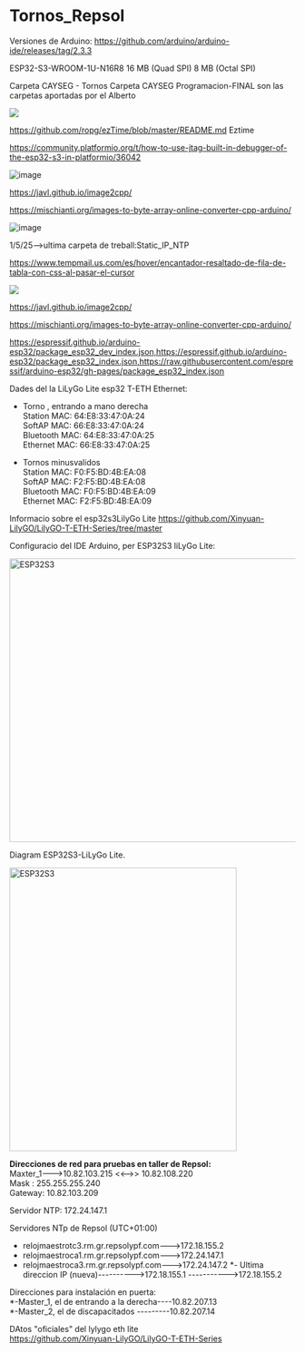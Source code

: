 # Tornos_Repsol

Versiones de Arduino:
https://github.com/arduino/arduino-ide/releases/tag/2.3.3

ESP32-S3-WROOM-1U-N16R8 16 MB (Quad SPI) 8 MB (Octal SPI)

Carpeta CAYSEG - Tornos
Carpeta CAYSEG Programacion-FINAL  son las carpetas aportadas por el Alberto
   <p align="left" width="200" height="200">
   <img src="https://img.shields.io/badge/STATUS-EN%20DESAROLLO-green">
   </p>
   
https://github.com/ropg/ezTime/blob/master/README.md    Eztime

https://community.platformio.org/t/how-to-use-jtag-built-in-debugger-of-the-esp32-s3-in-platformio/36042

![image](https://github.com/user-attachments/assets/4a6abd4d-e9ba-42c2-889f-5f19a6d9fa09)

https://javl.github.io/image2cpp/

https://mischianti.org/images-to-byte-array-online-converter-cpp-arduino/

![image](https://github.com/user-attachments/assets/f3b7dc4e-2405-4504-bd81-8fd9c0f84e7c)

1/5/25-->ultima carpeta de treball:Static_IP_NTP


https://www.tempmail.us.com/es/hover/encantador-resaltado-de-fila-de-tabla-con-css-al-pasar-el-cursor

   <p align="left" width="100" height="100">
      <image src="https://github.com/user-attachments/assets/4ce2139b-1465-4b13-a4a1-10e05cf591e9">
   </p>


   https://javl.github.io/image2cpp/

   https://mischianti.org/images-to-byte-array-online-converter-cpp-arduino/

https://espressif.github.io/arduino-esp32/package_esp32_dev_index.json,https://espressif.github.io/arduino-esp32/package_esp32_index.json,https://raw.githubusercontent.com/espressif/arduino-esp32/gh-pages/package_esp32_index.json

Dades del la LiLyGo Lite esp32 T-ETH  Ethernet:
   * Torno , entrando a mano derecha  
Station MAC:   64:E8:33:47:0A:24  
SoftAP MAC:    66:E8:33:47:0A:24  
Bluetooth MAC: 64:E8:33:47:0A:25  
Ethernet MAC:  66:E8:33:47:0A:25  

   * Tornos minusvalidos  
Station MAC:   F0:F5:BD:4B:EA:08  
SoftAP MAC:    F2:F5:BD:4B:EA:08  
Bluetooth MAC: F0:F5:BD:4B:EA:09  
Ethernet MAC:  F2:F5:BD:4B:EA:09  

Informacio sobre el esp32s3LilyGo Lite
https://github.com/Xinyuan-LilyGO/LilyGO-T-ETH-Series/tree/master

Configuracio del IDE Arduino, per ESP32S3 liLyGo Lite:
   <p align="left" width="110px">
   <image src="https://github.com/user-attachments/assets/a8ab2b0b-f97c-490a-87f8-a10f307a48b4" alt="ESP32S3" width="700" height="500">
   <p align="left">

Diagram ESP32S3-LiLyGo Lite.
   <p align="left" width="110px">
   <image src="https://github.com/user-attachments/assets/66b8365d-7e4c-48a4-908e-f8c7d9a07025" alt="ESP32S3" width="400" height="500">
   <p align="left">


**Direcciones de red para pruebas en taller de Repsol:**  
Maxter_1--->10.82.103.215  <<-->> 10.82.108.220  
Mask : 255.255.255.240  
Gateway: 10.82.103.209  

Servidor NTP: 172.24.147.1 

Servidores NTp de Repsol (UTC+01:00)
   * relojmaestrotc3.rm.gr.repsolypf.com--->172.18.155.2
   * relojmaestroca1.rm.gr.repsolypf.com--->172.24.147.1
   * relojmaestroca3.rm.gr.repsolypf.com--->172.24.147.2
   *- Ultima direccion IP (nueva)---------->172.18.155.1
                                ----------->172.18.155.2

Direcciones para instalación en puerta:  
*-Master_1, el de entrando a la derecha----10.82.207.13  
*-Master_2, el de discapacitados  ---------10.82.207.14  

DAtos "oficiales" del lylygo eth lite  
https://github.com/Xinyuan-LilyGO/LilyGO-T-ETH-Series  

